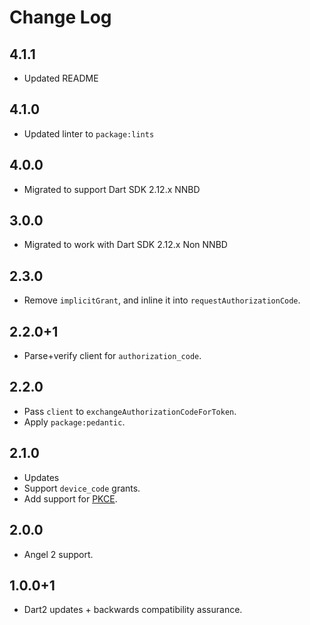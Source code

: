 # Change Log

## 4.1.1

* Updated README

## 4.1.0

* Updated linter to `package:lints`

## 4.0.0

* Migrated to support Dart SDK 2.12.x NNBD

## 3.0.0

* Migrated to work with Dart SDK 2.12.x Non NNBD

## 2.3.0

* Remove `implicitGrant`, and inline it into `requestAuthorizationCode`.

## 2.2.0+1

* Parse+verify client for `authorization_code`.

## 2.2.0

* Pass `client` to `exchangeAuthorizationCodeForToken`.
* Apply `package:pedantic`.

## 2.1.0

* Updates
* Support `device_code` grants.
* Add support for [PKCE](https://tools.ietf.org/html/rfc7636).

## 2.0.0

* Angel 2 support.

## 1.0.0+1

* Dart2 updates + backwards compatibility assurance.
